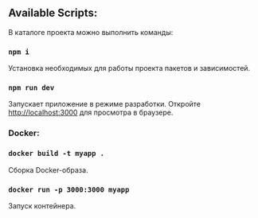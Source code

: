 ## Available Scripts:

В каталоге проекта можно выполнить команды:

### `npm i`

Установка необходимых для работы проекта пакетов и зависимостей.

### `npm run dev`

Запускает приложение в режиме разработки.
Откройте [http://localhost:3000](http://localhost:3000) для просмотра в браузере.

### Docker:

### `docker build -t myapp .`

Сборка Docker-образа.

### `docker run -p 3000:3000 myapp`

Запуск контейнера.
